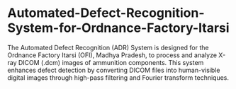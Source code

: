 # Automated-Defect-Recognition-System-for-Ordnance-Factory-Itarsi
The Automated Defect Recognition (ADR) System is designed for the Ordnance Factory Itarsi (OFI), Madhya Pradesh, to process and analyze X-ray DICOM (.dcm) images of ammunition components. This system enhances defect detection by converting DICOM files into human-visible digital images through high-pass filtering and Fourier transform techniques.
